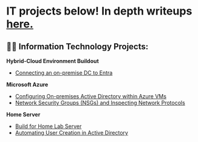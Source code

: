 <h1>IT projects below! In depth writeups <a href="https://medium.com/@henryossinger">here.</a></h1>

<h2>👨‍💻 Information Technology Projects:</h2>
<b>Hybrid-Cloud Environment Buildout</b>

- [Connecting an on-premise DC to Entra]()

<b>Microsoft Azure</b>

  - [Configuring On-premises Active Directory within Azure VMs](https://github.com/henryossinger/Active-Directory)
  - [Network Security Groups (NSGs) and Inspecting Network Protocols](https://github.com/henryossinger/Network-Protocols)

<b>Home Server</b>

  - [Build for Home Lab Server](https://github.com/henryossinger/Homelab-Server-Build)
  - [Automating User Creation in Active Directory](https://github.com/henryossinger/Automating-Tasks-In-Active-Directory/)
    




